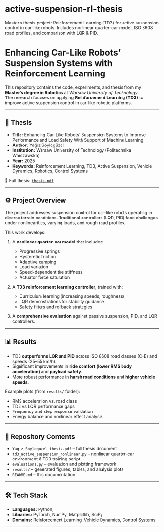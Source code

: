 # active-suspension-rl-thesis
Master’s thesis project: Reinforcement Learning (TD3) for active suspension control in car-like robots. Includes nonlinear quarter-car model, ISO 8608 road profiles, and comparison with LQR &amp; PID.

# Enhancing Car-Like Robots’ Suspension Systems with Reinforcement Learning

This repository contains the code, experiments, and thesis from my **Master’s degree in Robotics** at *Warsaw University of Technology*.  
The research focuses on applying **Reinforcement Learning (TD3)** to improve active suspension control in car-like robotic platforms.  

---

## 📝 Thesis
- **Title:** Enhancing Car-Like Robots’ Suspension Systems to Improve Performance and Load Safety With Support of Machine Learning  
- **Author:** Yağız Söylegüzel  
- **Institution:** Warsaw University of Technology (Politechnika Warszawska)  
- **Year:** 2025  
- **Keywords:** Reinforcement Learning, TD3, Active Suspension, Vehicle Dynamics, Robotics, Control Systems  

📄 Full thesis: [`thesis.pdf`](Yagiz_Soyleguzel_thesis.pdf)

---

## ⚙️ Project Overview
The project addresses suspension control for car-like robots operating in diverse terrain conditions. Traditional controllers (LQR, PID) face challenges under nonlinearities, varying loads, and rough road profiles.  

This work develops:  
1. A **nonlinear quarter-car model** that includes:  
   - Progressive springs  
   - Hysteretic friction  
   - Adaptive damping  
   - Load variation  
   - Speed-dependent tire stiffness  
   - Actuator force saturation  

2. A **TD3 reinforcement learning controller**, trained with:  
   - Curriculum learning (increasing speeds, roughness)  
   - LQR demonstrations for stability guidance  
   - Safety filters and rollback strategies  

3. A **comprehensive evaluation** against passive suspension, PID, and LQR controllers.  

---

## 📊 Results
- TD3 **outperforms LQR and PID** across ISO 8608 road classes (C–E) and speeds (25–55 km/h).  
- Significant improvements in **ride comfort (lower RMS body acceleration)** and **payload safety**.  
- More robust performance in **harsh road conditions** and **higher vehicle speeds**.  

Example plots (from `results/` folder):  
- RMS acceleration vs. road class  
- TD3 vs LQR performance gaps  
- Frequency and step response validation  
- Energy balance and nonlinear effect analysis  

---

## 📂 Repository Contents
- `Yagiz_Soyleguzel_thesis.pdf` – full thesis document  
- `td3_active_suspension_nonlinear.py` – nonlinear quarter-car environment & TD3 training script  
- `evaluations.py` – evaluation and plotting framework  
- `results/` – generated figures, tables, and analysis plots  
- `README.md` – this documentation  

---

## 🛠️ Tech Stack
- **Languages:** Python,   
- **Libraries:** PyTorch, NumPy, Matplotlib, SciPy  
- **Domains:** Reinforcement Learning, Vehicle Dynamics, Control Systems  

---
